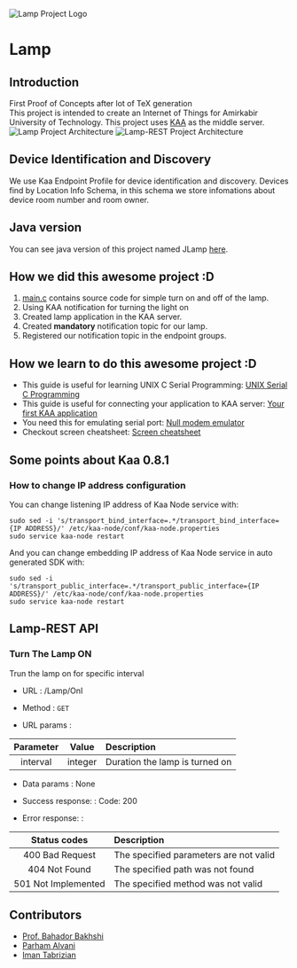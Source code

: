 ![Lamp Project Logo](http://www.googledrive.com/host/0B33KzMHyLoH2eVNHWFJZdmthOVk/Lamp-Logo.png)
# Lamp
## Introduction
First Proof of Concepts after lot of TeX generation  
This project is intended to create an Internet of Things for Amirkabir University of Technology. This project uses [KAA](https://kaaproject.org) as the middle server.
![Lamp Project Architecture](http://www.googledrive.com/host/0B33KzMHyLoH2eVNHWFJZdmthOVk/Lamp-Architecture-Main.jpg)
![Lamp-REST Project Architecture](http://www.googledrive.com/host/0B33KzMHyLoH2eVNHWFJZdmthOVk/Lamp-Architecture-Lamp-REST.jpg)

## Device Identification and Discovery
We use Kaa Endpoint Profile for device identification and discovery.
Devices find by Location Info Schema, in this schema we store infomations
about device room number and room owner.

## Java version
You can see java version of this project named JLamp [here](https://github.com/AoLab/JLamp).

## How we did this awesome project :D
1. [main.c](Lamp-RPi/src/main.c) contains source code for simple turn on and off of the lamp.
2. Using KAA notification for turning the light on
  1. Created lamp application in the KAA server.
  2. Created **mandatory** notification topic for our lamp.
  3. Registered our notification topic in the endpoint groups.

## How we learn to do this awesome project :D
* This guide is useful for learning UNIX C Serial Programming: [UNIX Serial C Programming](https://www.cmrr.umn.edu/~strupp/serial.html)
* This guide is useful for connecting your application to KAA server: [Your first KAA application](https://docs.kaaproject.org/display/KAA/Your+first+Kaa+application)
* You need this for emulating serial port: [Null modem emulator](https://github.com/freemed/tty0tty)
* Checkout screen cheatsheet: [Screen cheatsheet](http://aperiodic.net/screen/quick_reference)

## Some points about Kaa 0.8.1
### How to change IP address configuration
You can change listening IP address of Kaa Node service with:
```shell
sudo sed -i 's/transport_bind_interface=.*/transport_bind_interface={IP ADDRESS}/' /etc/kaa-node/conf/kaa-node.properties
sudo service kaa-node restart
```
And you can change embedding IP address of Kaa Node service in auto generated SDK with:
```shell
sudo sed -i 's/transport_public_interface=.*/transport_public_interface={IP ADDRESS}/' /etc/kaa-node/conf/kaa-node.properties
sudo service kaa-node restart
```

## Lamp-REST API
### Turn The Lamp ON
Trun the lamp on for specific interval

- URL
: /Lamp/OnI

- Method
: `GET`

- URL params
:

| Parameter |   Value  |              Description               |
|:---------:|:--------:|:-------------------------------------- |
|  interval |  integer | Duration the lamp is turned on         |

- Data params
: None

- Success response:
: Code: 200

- Error response:
:

|   Status codes       |              Description               |
|:--------------------:|:-------------------------------------- |
|  400 Bad Request     | The specified parameters are not valid |
|  404 Not Found       | The specified path was not found       |
|  501 Not Implemented | The specified method was not valid     |

## Contributors
* [Prof. Bahador Bakhshi](http://ceit.aut.ac.ir/~bakhshis/)
* [Parham Alvani](http://1995parham.github.io/)
* [Iman Tabrizian](https://github.com/Tabrizian)
